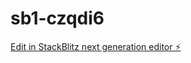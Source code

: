 # sb1-czqdi6

[Edit in StackBlitz next generation editor ⚡️](https://stackblitz.com/~/github.com/FANENNYITER/sb1-czqdi6)